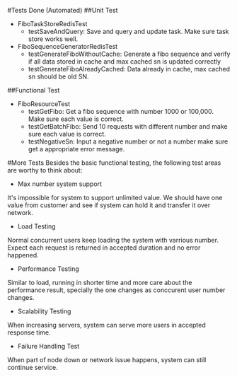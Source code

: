 #Tests Done (Automated)
##Unit Test 

- FiboTaskStoreRedisTest
  - testSaveAndQuery: Save and query and update task. Make sure task store works well. 
- FiboSequenceGeneratorRedisTest
  - testGenerateFiboWithoutCache: Generate a fibo sequence and verify if all data stored in cache and max cached sn is updated correctly
  - testGenerateFiboAlreadyCached: Data already in cache, max cached sn should be old SN.

##Functional Test

- FiboResourceTest
  - testGetFibo: Get a fibo sequence with number 1000 or 100,000. Make sure each value is correct.
  - testGetBatchFibo: Send 10 requests with different number and make sure each value is correct.
  - testNegativeSn: Input a negative number or not a number make sure get a appropriate error message.

#More Tests
Besides the basic functional testing, the following test areas are worthy to think about:

- Max number system support

It's impossible for system to support unlimited value. We should have one value from customer and see
if system can hold it and transfer it over network. 

- Load Testing

Normal concurrent users keep loading the system with varrious number. Expect each request is returned in accepted duration and no error happened.

- Performance Testing

Similar to load, running in shorter time and more care about the performance result, specially the one changes as conccurent user number changes.

- Scalability Testing

When increasing servers, system can serve more users in accepted response time.

- Failure Handling Test

When part of node down or network issue happens, system can still continue service. 
